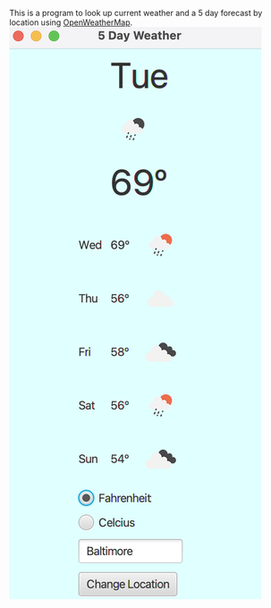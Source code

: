 This is a program to look up current weather and a 5 day forecast by location using 
[OpenWeatherMap](https://openweathermap.org).
![Weather Application](screenshots/WeatherApplication.png)


